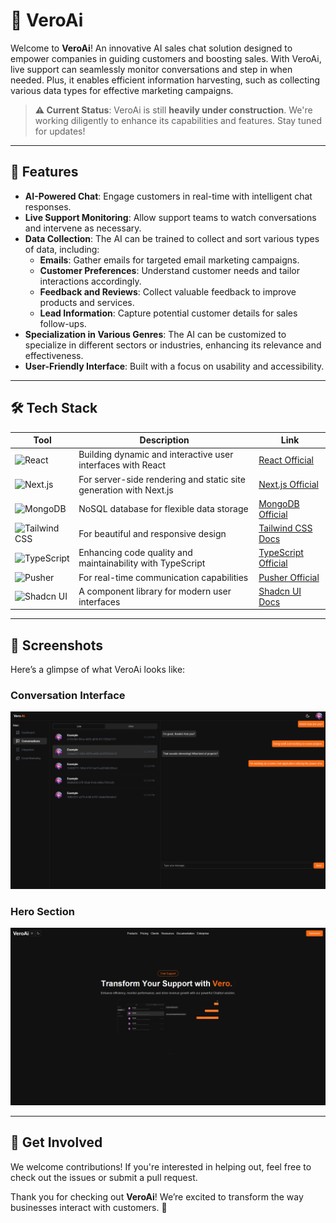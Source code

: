 # 🌟 VeroAi

Welcome to **VeroAi**! An innovative AI sales chat solution designed to empower companies in guiding customers and boosting sales. With VeroAi, live support can seamlessly monitor conversations and step in when needed. Plus, it enables efficient information harvesting, such as collecting various data types for effective marketing campaigns.

> **⚠️ Current Status**: VeroAi is still **heavily under construction**. We're working diligently to enhance its capabilities and features. Stay tuned for updates!

---

## 🚀 **Features**

- **AI-Powered Chat**: Engage customers in real-time with intelligent chat responses.
- **Live Support Monitoring**: Allow support teams to watch conversations and intervene as necessary.
- **Data Collection**: The AI can be trained to collect and sort various types of data, including:
  - **Emails**: Gather emails for targeted email marketing campaigns.
  - **Customer Preferences**: Understand customer needs and tailor interactions accordingly.
  - **Feedback and Reviews**: Collect valuable feedback to improve products and services.
  - **Lead Information**: Capture potential customer details for sales follow-ups.
- **Specialization in Various Genres**: The AI can be customized to specialize in different sectors or industries, enhancing its relevance and effectiveness.
- **User-Friendly Interface**: Built with a focus on usability and accessibility.

---

## 🛠️ **Tech Stack**

| Tool                                                                                                               | Description                                                  | Link                                                |
|--------------------------------------------------------------------------------------------------------------------|--------------------------------------------------------------|-----------------------------------------------------|
| ![React](https://img.shields.io/badge/-React-61DAFB?logo=react&logoColor=white&style=flat-square)                  | Building dynamic and interactive user interfaces with React  | [React Official](https://reactjs.org/)              |
| ![Next.js](https://img.shields.io/badge/-Next.js-000000?logo=next.js&logoColor=white&style=flat-square)            | For server-side rendering and static site generation with Next.js | [Next.js Official](https://nextjs.org/)             |
| ![MongoDB](https://img.shields.io/badge/-MongoDB-47A248?logo=mongodb&logoColor=white&style=flat-square)            | NoSQL database for flexible data storage                    | [MongoDB Official](https://www.mongodb.com/)        |
| ![Tailwind CSS](https://img.shields.io/badge/-Tailwind%20CSS-38B2AC?logo=tailwind-css&logoColor=white&style=flat-square) | For beautiful and responsive design                          | [Tailwind CSS Docs](https://tailwindcss.com/)        |
| ![TypeScript](https://img.shields.io/badge/-TypeScript-3178C6?logo=typescript&logoColor=white&style=flat-square)   | Enhancing code quality and maintainability with TypeScript  | [TypeScript Official](https://www.typescriptlang.org/) |
| ![Pusher](https://img.shields.io/badge/-Pusher-EE4B29?logo=pusher&logoColor=white&style=flat-square)                | For real-time communication capabilities                     | [Pusher Official](https://pusher.com/)               |
| ![Shadcn UI](https://img.shields.io/badge/-Shadcn%20UI-4A5568?logo=shadcn&logoColor=white&style=flat-square)       | A component library for modern user interfaces              | [Shadcn UI Docs](https://ui.shadcn.com/)                |


---

## 📸 **Screenshots**
Here’s a glimpse of what VeroAi looks like:

### Conversation Interface
![Conversations](images/conversations.png)

### Hero Section
![Hero Section](images/hero.png)

---

## 💬 **Get Involved**
We welcome contributions! If you're interested in helping out, feel free to check out the issues or submit a pull request.


Thank you for checking out **VeroAi**! We’re excited to transform the way businesses interact with customers. 🚀
